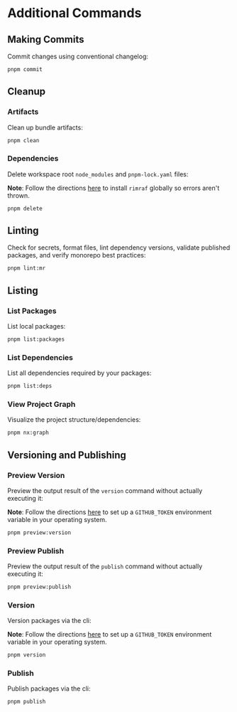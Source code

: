 # Additional Commands

## Making Commits

Commit changes using conventional changelog:

```bash
pnpm commit
```

## Cleanup

### Artifacts

Clean up bundle artifacts:

```bash
pnpm clean
```

### Dependencies

Delete workspace root `node_modules` and `pnpm-lock.yaml` files:

**Note**: Follow the directions [here](docs/repo/SETUP.md#global-packages) to install `rimraf` globally so errors aren't thrown.

```bash
pnpm delete
```

## Linting

Check for secrets, format files, lint dependency versions, validate published packages, and verify monorepo best practices:

```bash
pnpm lint:mr
```

## Listing

### List Packages

List local packages:

```bash
pnpm list:packages
```

### List Dependencies

List all dependencies required by your packages:

```bash
pnpm list:deps
```

### View Project Graph

Visualize the project structure/dependencies:

```bash
pnpm nx:graph
```

## Versioning and Publishing

### Preview Version

Preview the output result of the `version` command without actually executing it:

**Note**: Follow the directions [here](SETUP.md#lerna) to set up a `GITHUB_TOKEN` environment variable in your operating system.

```bash
pnpm preview:version
```

### Preview Publish

Preview the output result of the `publish` command without actually executing it:

```bash
pnpm preview:publish
```

### Version

Version packages via the cli:

**Note**: Follow the directions [here](SETUP.md#lerna) to set up a `GITHUB_TOKEN` environment variable in your operating system.

```bash
pnpm version
```

### Publish

Publish packages via the cli:

```bash
pnpm publish
```
